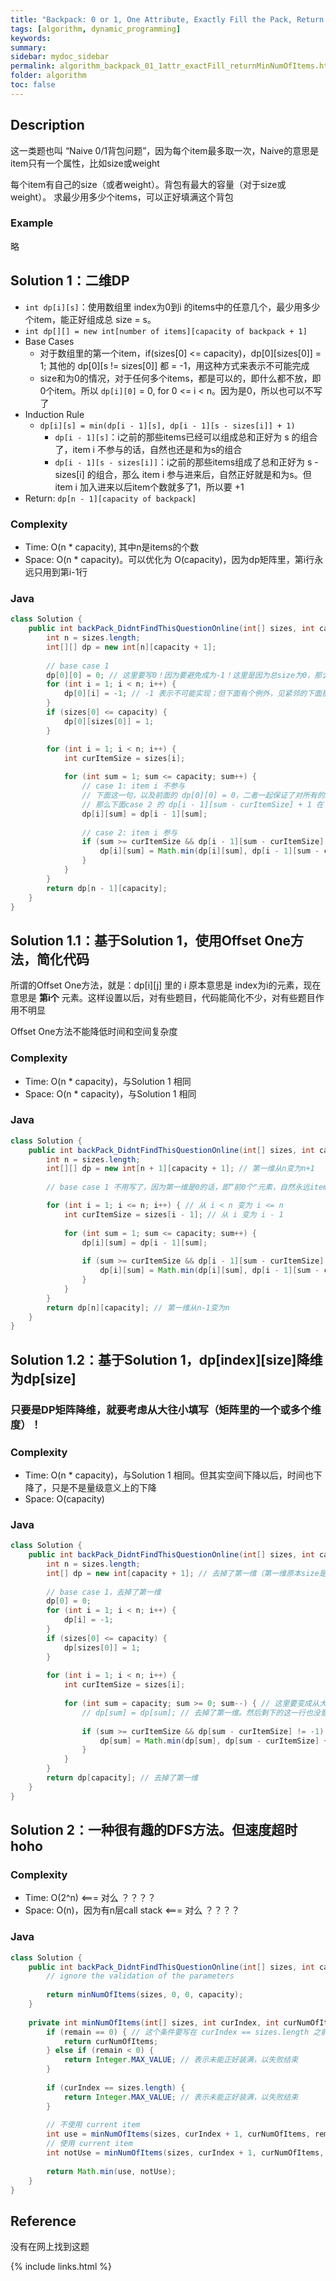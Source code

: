 ```yaml
---
title: "Backpack: 0 or 1, One Attribute, Exactly Fill the Pack, Return Number of Solutions"
tags: [algorithm, dynamic_programming]
keywords:
summary:
sidebar: mydoc_sidebar
permalink: algorithm_backpack_01_1attr_exactFill_returnMinNumOfItems.html
folder: algorithm
toc: false
---
```


## Description
这一类题也叫 “Naive 0/1背包问题”，因为每个item最多取一次，Naive的意思是item只有一个属性，比如size或weight

每个item有自己的size（或者weight）。背包有最大的容量（对于size或weight）。
求最少用多少个items，可以正好填满这个背包

### Example
略

## Solution 1：二维DP
* `int dp[i][s]`：使用数组里 index为0到i 的items中的任意几个，最少用多少个item，能正好组成总 size = s。
* `int dp[][] = new int[number of items][capacity of backpack + 1]`
* Base Cases
  * 对于数组里的第一个item，if(sizes[0] <= capacity)，dp[0][sizes[0]] = 1; 其他的 dp[0][s != sizes[0]] 都 = -1，用这种方式来表示不可能完成
  * size和为0的情况，对于任何多个items，都是可以的，即什么都不放，即0个item。所以 `dp[i][0]` = 0, for 0 <= i < n。因为是0，所以也可以不写了
* Induction Rule
  * `dp[i][s] = min(dp[i - 1][s], dp[i - 1][s - sizes[i]] + 1)`
    * `dp[i - 1][s]`：i之前的那些items已经可以组成总和正好为 s 的组合了，item i 不参与的话，自然也还是和为s的组合
    * `dp[i - 1][s - sizes[i]]`：i之前的那些items组成了总和正好为 s - sizes[i] 的组合，那么 item i 参与进来后，自然正好就是和为s。但 item i 加入进来以后item个数就多了1，所以要 +1
* Return: `dp[n - 1][capacity of backpack]`

### Complexity
* Time: O(n * capacity), 其中n是items的个数
* Space: O(n * capacity)。可以优化为 O(capacity)，因为dp矩阵里，第i行永远只用到第i-1行

### Java
```java
class Solution {
    public int backPack_DidntFindThisQuestionOnline(int[] sizes, int capacity) {
        int n = sizes.length;
        int[][] dp = new int[n][capacity + 1];
        
        // base case 1
        dp[0][0] = 0; // 这里要写0！因为要避免成为-1！这里是因为总size为0，那么当然只要0个item
        for (int i = 1; i < n; i++) {
            dp[0][i] = -1; // -1 表示不可能实现；但下面有个例外，见紧邻的下面那个if语句
        }
        if (sizes[0] <= capacity) {
            dp[0][sizes[0]] = 1;
        }

        for (int i = 1; i < n; i++) {
            int curItemSize = sizes[i];
            
            for (int sum = 1; sum <= capacity; sum++) {
                // case 1: item i 不参与
                // 下面这一句，以及前面的 dp[0][0] = 0，二者一起保证了对所有的i，永远有 dp[i][0] = 0 ！
                // 那么下面case 2 的 dp[i - 1][sum - curItemSize] + 1 在 sum == curItemSize 的时候也就会等于 1 ！
                dp[i][sum] = dp[i - 1][sum];
                
                // case 2: item i 参与
                if (sum >= curItemSize && dp[i - 1][sum - curItemSize] != -1) { // 别忘了检查是否是 -1 ！
                    dp[i][sum] = Math.min(dp[i][sum], dp[i - 1][sum - curItemSize] + 1);
                }
            }
        }
        return dp[n - 1][capacity];
    }
}
```

## Solution 1.1：基于Solution 1，使用Offset One方法，简化代码
所谓的Offset One方法，就是：dp[i][j] 里的 i 原本意思是 index为i的元素，现在意思是 **第i个** 元素。这样设置以后，对有些题目，代码能简化不少，对有些题目作用不明显

Offset One方法不能降低时间和空间复杂度

### Complexity
* Time: O(n * capacity)，与Solution 1 相同
* Space: O(n * capacity)，与Solution 1 相同

### Java
```java
class Solution {
    public int backPack_DidntFindThisQuestionOnline(int[] sizes, int capacity) {
        int n = sizes.length;
        int[][] dp = new int[n + 1][capacity + 1]; // 第一维从n变为n+1
        
        // base case 1 不用写了，因为第一维是0的话，即“前0个"元素，自然永远item数是0了

        for (int i = 1; i <= n; i++) { // 从 i < n 变为 i <= n
            int curItemSize = sizes[i - 1]; // 从 i 变为 i - 1
            
            for (int sum = 1; sum <= capacity; sum++) {
                dp[i][sum] = dp[i - 1][sum];
                
                if (sum >= curItemSize && dp[i - 1][sum - curItemSize] != -1) {
                    dp[i][sum] = Math.min(dp[i][sum], dp[i - 1][sum - curItemSize] + 1);
                }
            }
        }
        return dp[n][capacity]; // 第一维从n-1变为n
    }
}
```

## Solution 1.2：基于Solution 1，dp[index][size]降维为dp[size]

### 只要是DP矩阵降维，就要考虑从大往小填写（矩阵里的一个或多个维度）！

### Complexity
* Time: O(n * capacity)，与Solution 1 相同。但其实空间下降以后，时间也下降了，只是不是量级意义上的下降
* Space: O(capacity)

### Java
```java
class Solution {
    public int backPack_DidntFindThisQuestionOnline(int[] sizes, int capacity) {
        int n = sizes.length;
        int[] dp = new int[capacity + 1]; // 去掉了第一维（第一维原本size是n）
        
        // base case 1，去掉了第一维
        dp[0] = 0;
        for (int i = 1; i < n; i++) {
            dp[i] = -1;
        }
        if (sizes[0] <= capacity) {
            dp[sizes[0]] = 1;
        }
        
        for (int i = 1; i < n; i++) {
            int curItemSize = sizes[i];
            
            for (int sum = capacity; sum >= 0; sum--) { // 这里要变成从大往小循环！！
                // dp[sum] = dp[sum]; // 去掉了第一维。然后剩下的这一行也没意义了
                
                if (sum >= curItemSize && dp[sum - curItemSize] != -1) {
                    dp[sum] = Math.min(dp[sum], dp[sum - curItemSize] + 1); // 去掉了第一维
                }
            }
        }
        return dp[capacity]; // 去掉了第一维
    }
}
```

## Solution 2：一种很有趣的DFS方法。但速度超时 hoho

### Complexity
* Time: O(2^n) <=== 对么 ？？？？
* Space: O(n)，因为有n层call stack <=== 对么 ？？？？

### Java
```java
class Solution {
    public int backPack_DidntFindThisQuestionOnline(int[] sizes, int capacity) {
        // ignore the validation of the parameters
        
        return minNumOfItems(sizes, 0, 0, capacity);
    }
    
    private int minNumOfItems(int[] sizes, int curIndex, int curNumOfItems, int remain) {
        if (remain == 0) { // 这个条件要写在 curIndex == sizes.length 之前！否则会漏解！
            return curNumOfItems;
        } else if (remain < 0) {
            return Integer.MAX_VALUE; // 表示未能正好装满，以失败结束
        }
        
        if (curIndex == sizes.length) {
            return Integer.MAX_VALUE; // 表示未能正好装满，以失败结束
        }
        
        // 不使用 current item
        int use = minNumOfItems(sizes, curIndex + 1, curNumOfItems, remain);
        // 使用 current item
        int notUse = minNumOfItems(sizes, curIndex + 1, curNumOfItems, remain - sizes[curIndex]); 
        
        return Math.min(use, notUse);
    } 
}
```

## Reference
没有在网上找到这题

{% include links.html %}
